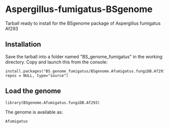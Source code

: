 # Aspergillus-fumigatus-BSgenome
Tarball ready to install for the BSgenome package of Aspergillus fumigatus Af293

## Installation
Save the tarball into a folder named "BS_genome_fumigatus" in the working directory. Copy and launch this from the console:

```
install.packages("BS_genome_fumigatus/BSgenome.Afumigatus.fungiDB.Af293_1.0.0.tar.gz", repos = NULL, type="source")
```

## Load the genome
```
library(BSgenome.Afumigatus.fungiDB.Af293)
```
The genome is available as:
```
Afumigatus
```
